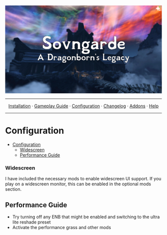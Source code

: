 <a href="https://www.youtube.com/watch?v=70DZ5UV1Bdo"><img src="images/banner.webp" target="_blank"></a>

---

<p align="center">
  <a href="README.md">Installation</a> ·
  <a href="GAMEPLAY.md">Gameplay Guide</a> ·
  <a href="CONFIGURATION.md">Configuration</a> ·
  <a href="CHANGELOG.md">Changelog</a> ·
  <a href="ADDONS.md">Addons</a> ·
  <a href="HELP.md">Help</a>
</p>

---

# Configuration

- [Configuration](#configuration)
    - [Widescreen](#widescreen)
  - [Performance Guide](#performance-guide)

### Widescreen

I have included the necessary mods to enable widescreen UI support. If you play on a widescreen monitor, this can be enabled in the optional mods section.

## Performance Guide

- Try turning off any ENB that might be enabled and switching to the ultra lite reshade preset
- Activate the performance grass and other mods
